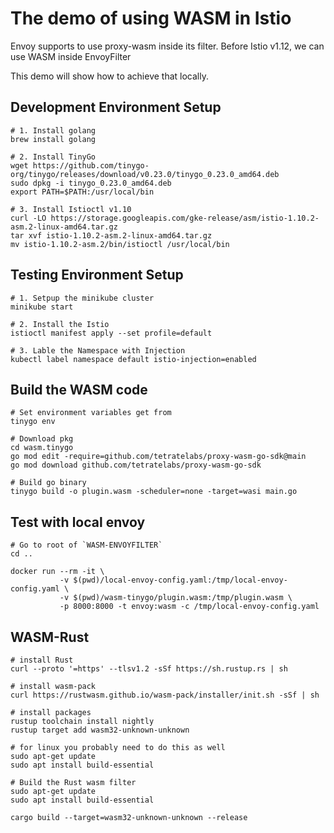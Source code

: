 # The demo of using WASM in Istio

Envoy supports to use proxy-wasm inside its filter.
Before Istio v1.12, we can use WASM inside EnvoyFilter

This demo will show how to achieve that locally.

## Development Environment Setup
```
# 1. Install golang
brew install golang

# 2. Install TinyGo
wget https://github.com/tinygo-org/tinygo/releases/download/v0.23.0/tinygo_0.23.0_amd64.deb
sudo dpkg -i tinygo_0.23.0_amd64.deb
export PATH=$PATH:/usr/local/bin

# 3. Install Istioctl v1.10
curl -LO https://storage.googleapis.com/gke-release/asm/istio-1.10.2-asm.2-linux-amd64.tar.gz
tar xvf istio-1.10.2-asm.2-linux-amd64.tar.gz
mv istio-1.10.2-asm.2/bin/istioctl /usr/local/bin

```


## Testing Environment Setup
```
# 1. Setpup the minikube cluster
minikube start

# 2. Install the Istio
istioctl manifest apply --set profile=default

# 3. Lable the Namespace with Injection
kubectl label namespace default istio-injection=enabled
```

## Build the WASM code
```
# Set environment variables get from
tinygo env

# Download pkg
cd wasm.tinygo
go mod edit -require=github.com/tetratelabs/proxy-wasm-go-sdk@main
go mod download github.com/tetratelabs/proxy-wasm-go-sdk

# Build go binary
tinygo build -o plugin.wasm -scheduler=none -target=wasi main.go
```

## Test with local envoy
```
# Go to root of `WASM-ENVOYFILTER`
cd ..

docker run --rm -it \
           -v $(pwd)/local-envoy-config.yaml:/tmp/local-envoy-config.yaml \
           -v $(pwd)/wasm-tinygo/plugin.wasm:/tmp/plugin.wasm \
           -p 8000:8000 -t envoy:wasm -c /tmp/local-envoy-config.yaml
```

## WASM-Rust
```
# install Rust
curl --proto '=https' --tlsv1.2 -sSf https://sh.rustup.rs | sh

# install wasm-pack
curl https://rustwasm.github.io/wasm-pack/installer/init.sh -sSf | sh

# install packages
rustup toolchain install nightly
rustup target add wasm32-unknown-unknown

# for linux you probably need to do this as well
sudo apt-get update
sudo apt install build-essential

# Build the Rust wasm filter
sudo apt-get update
sudo apt install build-essential

cargo build --target=wasm32-unknown-unknown --release
```